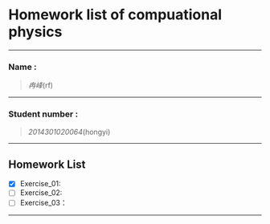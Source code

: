 

#  Homework list of compuational physics



---

### Name :
> *冉峰*(rf)

***  
 
### Student number :
>*2014301020064*(hongyi)

---  

## Homework List
- [x] Exercise_01:
- [ ] Exercise_02:
- [ ] Exercise_03：

---  












